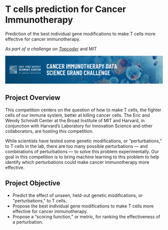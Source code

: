 # T cells prediction for Cancer Immunotherapy
Prediction of the best individual gene modifications to make T cells more effective for cancer immunotherapy.

*As part of a challenge on <a href="https://www.topcoder.com/">Topcoder</a>* and MIT<br>

<img src="project_banner_broad_immunotherapy.png"/>

## Project Overview
This competition centers on the question of how to make T cells, the fighter cells of our immune system, better at killing cancer cells. The Eric and Wendy Schmidt Center at the Broad Institute of MIT and Harvard, in conjunction with Harvard’s Laboratory for Innovation Science and other collaborators, are hosting this competition.

While scientists have tested some genetic modifications, or “perturbations,” to T cells in the lab, there are too many possible perturbations — and combinations of perturbations — to solve this problem experimentally. Our goal in this competition is to bring machine learning to this problem to help identify which perturbations could make cancer immunotherapy more effective.

## Project Objective
- Predict the effect of unseen, held-out genetic modifications, or "perturbations," to T cells.
- Propose the best individual gene modifications to make T cells more effective for cancer immunotherapy.
- Propose a “scoring function,” or metric, for ranking the effectiveness of a perturbation.
